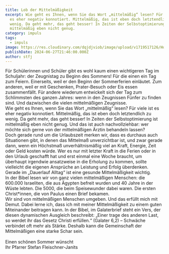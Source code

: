 ```yaml
---
title: Lob der Mittelmäßigkeit
excerpt: Wie geht es Ihnen, wenn Sie das Wort „mittelmäßig“ lesen? Für viele ist
  es eher negativ konnotiert. Mittelmäßig, das ist eben doch letztendlich zu
  wenig. Da geht mehr, das geht besser! In Zeiten der Selbstoptimierung ist
  mittelmäßig eben nicht genug.
category: impuls
tags:
  - impuls
image: https://res.cloudinary.com/dqjdjviob/image/upload/v1719517126/Homepage/News/legs-4666061-200-112_vbbeq1.jpg
publishDate: 2024-06-27T21:46:00.000Z
author: stfj
---
```

Für Schülerinnen und Schüler gibt es wohl kaum einen
wichtigeren Tag im Schuljahr: der Zeugnistag zu Beginn
des Sommers! Für die einen ein Tag zum Feiern. Einerseits,
weil er den Beginn der Sommerferien einläutet.
Zum anderen, weil er mit Geschenken, Prater-Besuch
oder Eis essen zusammenfällt. Für andere wiederum
entwickelt sich der Tag zum Schlimmsten des ganzen
Jahres: wenn in den Zeugnissen Fünfer zu finden sind.
Und dazwischen die vielen mittelmäßigen Zeugnisse.<br/>
Wie geht es Ihnen, wenn Sie das Wort „mittelmäßig“
lesen? Für viele ist es eher negativ konnotiert. Mittelmäßig,
das ist eben doch letztendlich zu wenig.
Da geht mehr, das geht besser! In Zeiten der Selbstoptimierung
ist mittelmäßig eben nicht genug. Und
das ist auch nachvollziehbar: wer möchte sich gerne
von der mittelmäßigen Ärztin behandeln lassen?<br/>
Doch gerade rund um die Urlaubszeit merken wir,
dass es durchaus auch Situationen gibt, in denen das
Mittelmaß unverzichtbar ist, und zwar gerade dann,
wenn ein Höchstmaß unverhältnismäßig viel an Kraft,
Energie, Zeit oder Geld kosten würde.
Wer es nur mit letzter Kraft in die Ferien oder in den
Urlaub geschafft hat und erst einmal eine Woche
braucht, um überhaupt irgendwie ansatzweise in die
Erholung zu kommen, sollte vielleicht
die eigenen Ansprüche an
Leistung und Erfolg überdenken.
Gerade im „Dauerlauf Alltag“ ist eine
gesunde Mittelmäßigkeit wichtig.<br/>
In der Bibel lesen wir von ganz
vielen mittelmäßigen Menschen: die
600.000 Israeliten, die aus Ägypten
befreit wurden und 40 Jahre in der
Wüste lebten. Die 5000, die beim Speisewunder dabei
waren. Die ersten Christ*innen, die von Paulus einen
Brief bekamen.<br/>
Wir sind von mittelmäßigen Menschen umgeben. Und
das erfüllt mich mit Demut. Dabei lerne ich, dass ich mit
meiner Mittelmäßigkeit zu einem guten Miteinander
beitragen kann. In der Bibel, im Galaterbrief steht ein
Vers, der diesen dynamischen Ausgleich beschreibt:
„Einer trage des anderen Last, so werdet ihr das Gesetz
Christi erfüllen.“ (Galater 6,2) – Schwäche verbindet oft
mehr als Stärke. Deshalb kann die Gemeinschaft der
Mittelmäßigen eine starke Schar sein.<br/><br/>
Einen schönen Sommer wünscht<br/>
Ihr Pfarrer Stefan Fleischner-Janits
